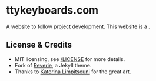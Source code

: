 # ttykeyboards.com

A website to follow project development. This website is a .

## License & Credits

- MIT licensing, see [/LICENSE](/LICENSE) for more details.
- Fork of [Reverie](https://github.com/amitmerchant1990/reverie), a Jekyll theme.
- Thanks to [Katerina Limpitsouni](https://twitter.com/ninalimpi) for the great art.
